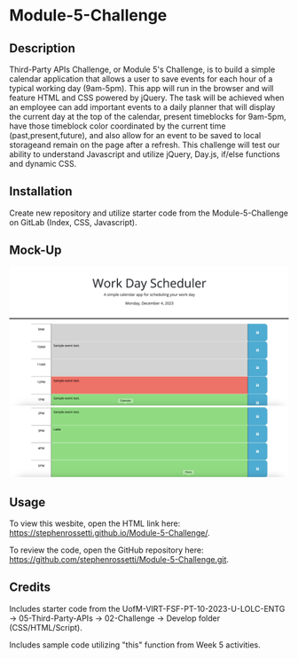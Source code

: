 # Module-5-Challenge

## Description

Third-Party APIs Challenge, or Module 5's Challenge, is to build a simple calendar application that allows a user to save events for each hour of a typical working day (9am-5pm). This app will run in the browser and will feature HTML and CSS powered by jQuery. The task will be achieved when an employee can add important events to a daily planner that will display the current day at the top of the calendar, present timeblocks for 9am-5pm, have those timeblock color coordinated by the current time (past,present,future), and also allow for an event to be saved to local storageand remain on the page after a refresh. This challenge will test our ability to understand Javascript and utilize jQuery, Day.js, if/else functions and dynamic CSS.

## Installation

Create new repository and utilize starter code from the Module-5-Challenge on GitLab (Index, CSS, Javascript).

## Mock-Up

![alt text](https://github.com/stephenrossetti/Module-5-Challenge/blob/main/Assets/Mockup-1.png)
![alt text](https://github.com/stephenrossetti/Module-5-Challenge/blob/main/Assets/Mockup-2.png)

## Usage

To view this wesbite, open the HTML link here: https://stephenrossetti.github.io/Module-5-Challenge/.

To review the code, open the GitHub repository here: https://github.com/stephenrossetti/Module-5-Challenge.git.

## Credits

Includes starter code from the UofM-VIRT-FSF-PT-10-2023-U-LOLC-ENTG -> 05-Third-Party-APIs -> 02-Challenge -> Develop folder (CSS/HTML/Script). 

Includes sample code utilizing "this" function from Week 5 activities.